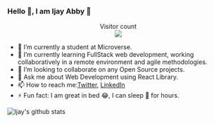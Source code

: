 ### Hello 👋, I am Ijay Abby 🤝 

<p align="center"> 
  Visitor count<br>
  <img src="https://profile-counter.glitch.me/IjayAbby/count.svg" />
</p>

- 🔭 I’m currently a student at Microverse.
- 🌱 I’m currently learning FullStack web development, working collaboratively in a remote environment and agile methodologies. 
- 👯 I’m looking to collaborate on any Open Source projects.
- 💬 Ask me about Web Development using React Library.
- 📫 How to reach me:[Twitter](https://twitter.com/Ijay_js), [LinkedIn](https://www.linkedin.com/in/ijayabby4/)
- ⚡ Fun fact: I am great in bed 😂, I can sleep 🛌 for hours.

![Ijay's github stats](https://github-readme-stats.vercel.app/api?username=IjayAbby&show_icons=true&theme=dracula)
